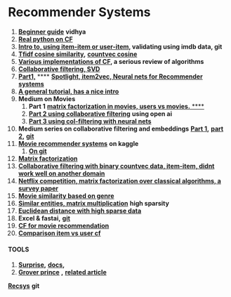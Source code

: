 # Recommender Systems

1. [**Beginner guide**](https://www.analyticsvidhya.com/blog/2015/08/beginners-guide-learn-content-based-recommender-systems/) **vidhya**
2. [**Real python on CF**](https://realpython.com/build-recommendation-engine-collaborative-filtering/#steps-involved-in-collaborative-filtering)
3. [**Intro to, using item-item or user-item**](https://www.ethanrosenthal.com/2015/11/02/intro-to-collaborative-filtering/)**, validating using imdb data, git**
4. [**Tfidf cosine similarity**](https://towardsdatascience.com/recommender-engine-under-the-hood-7869d5eab072)**,** [**countvec cosine**](https://www.datacamp.com/community/tutorials/recommender-systems-python)
5. [**Various implementations of CF**](https://towardsdatascience.com/various-implementations-of-collaborative-filtering-100385c6dfe0)**, a serious review of algorithms**
6. [**Collaborative filtering, SVD**](https://hackernoon.com/introduction-to-recommender-system-part-1-collaborative-filtering-singular-value-decomposition-44c9659c5e75)
7. [**Part1,**](https://hackernoon.com/introduction-to-recommender-system-part-1-collaborative-filtering-singular-value-decomposition-44c9659c5e75) **** [**Spotlight, item2vec, Neural nets for Recommender systems**](https://towardsdatascience.com/introduction-to-recommender-system-part-2-adoption-of-neural-network-831972c4cbf7)
8. [**A general tutorial, has a nice intro**](https://www.datacamp.com/community/tutorials/recommender-systems-python)
9. **Medium on Movies**&#x20;
   1. **Part 1** [**matrix factorization in movies, users vs movies.**](https://towardsdatascience.com/fast-ai-season-1-episode-5-1-movie-recommendation-using-fastai-a53ed8e41269)[ **** ](https://towardsdatascience.com/fast-ai-season-1-episode-5-2-collaborative-filtering-from-scratch-1877640f514a)
   2. [**Part 2 using collaborative filtering**](https://towardsdatascience.com/fast-ai-season-1-episode-5-2-collaborative-filtering-from-scratch-1877640f514a) **using open ai**
   3. [**Part 3 using col-filtering with neural nets**](https://towardsdatascience.com/fast-ai-season-1-episode-5-3-collaborative-filtering-using-neural-network-48e49d7f9b36)
10. **Medium series on collaborative filtering and embeddings** [**Part 1**](https://towardsdatascience.com/collaborative-filtering-and-embeddings-part-1-63b00b9739ce)**,** [**part 2**](https://towardsdatascience.com/collaborative-filtering-and-embeddings-part-2-919da17ecefb)**,** [**git**](https://github.com/shik3519/collaborative-filtering)
11. [**Movie recommender systems**](https://www.kaggle.com/rounakbanik/movie-recommender-systems) **on kaggle**
    1. [**On git**](https://github.com/jaypatel00174/Movie-Recommendation)
12. [**Matrix factorization** ](https://towardsdatascience.com/paper-summary-matrix-factorization-techniques-for-recommender-systems-82d1a7ace74)
13. [**Collaborative filtering with binary countvec data, item-item, didnt work well on another domain**](https://medium.com/radon-dev/item-item-collaborative-filtering-with-binary-or-unary-data-e8f0b465b2c3)
14. [**Netflix competition, matrix factorization over classical algorithms, a survey paper**](https://towardsdatascience.com/paper-summary-matrix-factorization-techniques-for-recommender-systems-82d1a7ace74)
15. [**Movie similarity based on genre** ](https://towardsdatascience.com/content-based-recommender-systems-28a1dbd858f5)
16. [**Similar entities, matrix multiplication**](https://medium.com/wbaa/https-medium-com-ingwbaa-boosting-selection-of-the-most-similar-entities-in-large-scale-datasets-450b3242e618) **high sparsity**
17. [**Euclidean distance with high sparse data**](https://stats.stackexchange.com/questions/117354/euclidean-distance-with-sparse-and-high-dimension-data)
18. **Excel & fastai,** [**git**](https://github.com/shik3519/collaborative-filtering/blob/master/cf-scratch-movielens/collaborative%20filtering%20from%20scratch.ipynb)
19. [**CF for movie recommendation**](https://medium.com/@wwwbbb8510/python-implementation-of-baseline-item-based-collaborative-filtering-2ba7c8960590)
20. [**Comparison item vs user cf**](https://medium.com/@wwwbbb8510/comparison-of-user-based-and-item-based-collaborative-filtering-f58a1c8a3f1d)

#### **TOOLS**

1. [**Surprise**](https://github.com/NicolasHug/Surprise)**,** [**docs**](https://surprise.readthedocs.io/en/stable/FAQ.html#how-to-get-the-top-n-recommendations-for-each-user)**,**
2. [**Grover prince**](https://github.com/groverpr/Machine-Learning) **,** [**related article**](https://towardsdatascience.com/various-implementations-of-collaborative-filtering-100385c6dfe0)

[**Recsys**](https://github.com/ocelma/python-recsys) **git**
